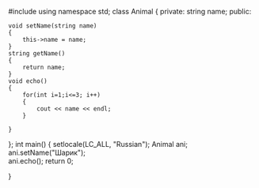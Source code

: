 #include <iostream>
using namespace std;
class Animal
{
private:
	string name;
public:

	void setName(string name)
	{
		this->name = name;
	}
	string getName()
	{
		return name;
	}
	void echo()
	{
		for(int i=1;i<=3; i++)
		{
			cout << name << endl;
		}

	}
};
int main()
{
	setlocale(LC_ALL, "Russian");
	Animal ani;
	ani.setName("Шарик");	
	ani.echo();
	return 0;
	
}
